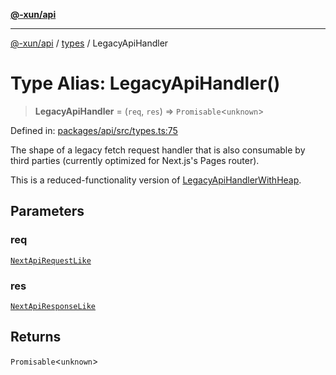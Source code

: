 [**@-xun/api**](../../README.md)

***

[@-xun/api](../../README.md) / [types](../README.md) / LegacyApiHandler

# Type Alias: LegacyApiHandler()

> **LegacyApiHandler** = (`req`, `res`) => `Promisable`\<`unknown`\>

Defined in: [packages/api/src/types.ts:75](https://github.com/Xunnamius/api-utils/blob/38288e756f37a9fa3bac377fdbaa51608d8bbed9/packages/api/src/types.ts#L75)

The shape of a legacy fetch request handler that is also consumable by third
parties (currently optimized for Next.js's Pages router).

This is a reduced-functionality version of [LegacyApiHandlerWithHeap](LegacyApiHandlerWithHeap.md).

## Parameters

### req

[`NextApiRequestLike`](../../index/interfaces/NextApiRequestLike.md)

### res

[`NextApiResponseLike`](../../index/type-aliases/NextApiResponseLike.md)

## Returns

`Promisable`\<`unknown`\>
